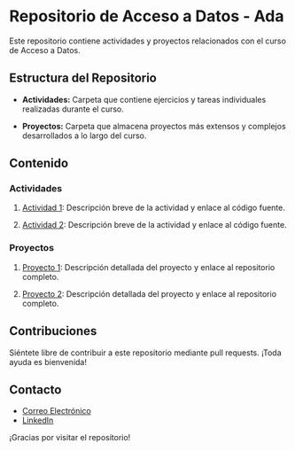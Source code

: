 # Repositorio de Acceso a Datos - Ada

Este repositorio contiene actividades y proyectos relacionados con el curso de Acceso a Datos.

## Estructura del Repositorio

- **Actividades:** Carpeta que contiene ejercicios y tareas individuales realizadas durante el curso.

- **Proyectos:** Carpeta que almacena proyectos más extensos y complejos desarrollados a lo largo del curso.

## Contenido

### Actividades

1. [Actividad 1](./Actividades/Actividad1): Descripción breve de la actividad y enlace al código fuente.

2. [Actividad 2](./Actividades/Actividad2): Descripción breve de la actividad y enlace al código fuente.

<!-- Agrega más actividades según sea necesario -->

### Proyectos

1. [Proyecto 1](./Proyectos/Proyecto1): Descripción detallada del proyecto y enlace al repositorio completo.

2. [Proyecto 2](./Proyectos/Proyecto2): Descripción detallada del proyecto y enlace al repositorio completo.

<!-- Agrega más proyectos según sea necesario -->

## Contribuciones

Siéntete libre de contribuir a este repositorio mediante pull requests. ¡Toda ayuda es bienvenida!

## Contacto

- [Correo Electrónico](mailto:tucorreo@ejemplo.com)
- [LinkedIn](https://www.linkedin.com/in/tunombre)

¡Gracias por visitar el repositorio!
